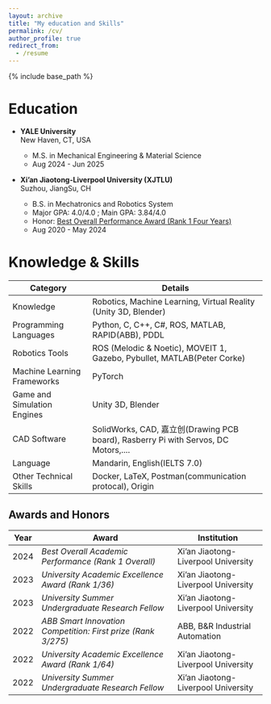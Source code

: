 ```yaml
---
layout: archive
title: "My education and Skills"
permalink: /cv/
author_profile: true
redirect_from:
  - /resume
---
```


{% include base_path %}


Education
======

- **YALE University**  
  New Haven, CT, USA  
  - M.S. in Mechanical Engineering & Material Science  
  - Aug 2024 - Jun 2025

- **Xi’an Jiaotong-Liverpool University (XJTLU)**  
  Suzhou, JiangSu, CH  
  - B.S. in Mechatronics and Robotics System  
  - Major GPA: 4.0/4.0 ; Main GPA: 3.84/4.0
  - Honor: [Best Overall Performance Award (Rank 1 Four Years)](assets/Best_performance_Overall.pdf)
  - Aug 2020 - May 2024


  
Knowledge & Skills
======

| **Category**                  | **Details**                                                                                               |
|-------------------------------|-----------------------------------------------------------------------------------------------------------|
| Knowledge                     | Robotics, Machine Learning, Virtual Reality (Unity 3D, Blender)  |
| Programming Languages         | Python, C, C++, C#, ROS, MATLAB, RAPID(ABB), PDDL |
| Robotics Tools                | ROS (Melodic & Noetic), MOVEIT 1, Gazebo, Pybullet, MATLAB(Peter Corke)                                              |
| Machine Learning Frameworks    | PyTorch  |
| Game and Simulation Engines   | Unity 3D, Blender    |
| CAD Software                  |  SolidWorks, CAD, 嘉立创(Drawing PCB board), Rasberry Pi with Servos, DC Motors,....                               |
| Language                      | Mandarin, English(IELTS 7.0)  |
| Other Technical Skills        | Docker, LaTeX,  Postman(communication protocal), Origin|



## Awards and Honors

| **Year** | **Award**                                                                                                      | **Institution**                                |
|----------|----------------------------------------------------------------------------------------------------------------|------------------------------------------------|
| 2024     | *Best Overall Academic Performance (Rank 1 Overall)*                                                           | Xi’an Jiaotong-Liverpool University            |
| 2023     | *University Academic Excellence Award (Rank 1/36)*                                                             | Xi’an Jiaotong-Liverpool University            |
| 2023     | *University Summer Undergraduate Research Fellow*                                                              | Xi’an Jiaotong-Liverpool University            |
| 2022     | *ABB Smart Innovation Competition: First prize (Rank 3/275)*                                                   | ABB, B&R Industrial Automation                 |
| 2022     | *University Academic Excellence Award (Rank 1/64)*                                                             | Xi’an Jiaotong-Liverpool University            |
| 2022     | *University Summer Undergraduate Research Fellow*                                                              | Xi’an Jiaotong-Liverpool University            |
